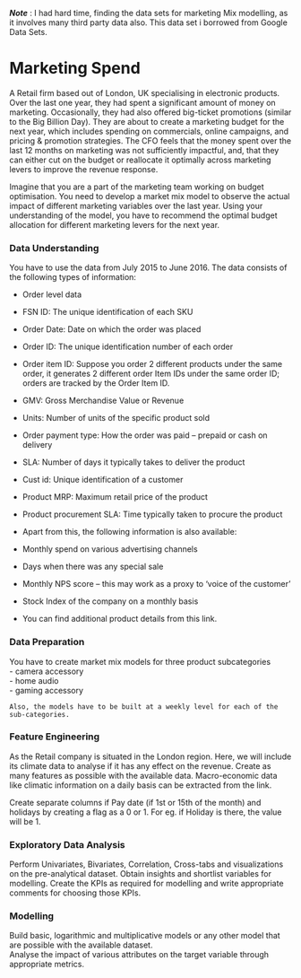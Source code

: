 ***Note*** : I had hard time, finding the data sets for marketing Mix modelling, as it involves many third party data also. This data set i borrowed from Google Data Sets.  

Marketing Spend
=====================================

A Retail firm based out of London, UK specialising in electronic products. Over the last one year, they had spent a significant amount of money on marketing. Occasionally, they had also offered big-ticket promotions (similar to the Big Billion Day). They are about to create a marketing budget for the next year, which includes spending on commercials, online campaigns, and pricing & promotion strategies. The CFO feels that the money spent over the last 12 months on marketing was not sufficiently impactful, and, that they can either cut on the budget or reallocate it optimally across marketing levers to improve the revenue response.   

Imagine that you are a part of the marketing team working on budget optimisation. You need to develop a market mix model to observe the actual impact of different marketing variables over the last year. Using your understanding of the model, you have to recommend the optimal budget allocation for different marketing levers for the next year.  
 

### Data Understanding  

You have to use the data from July 2015 to June 2016. The data consists of the following types of information:  

+ Order level data  

+ FSN ID: The unique identification of each SKU  

+ Order Date: Date on which the order was placed  

+ Order ID: The unique identification number of each order  

+ Order item ID: Suppose you order 2 different products under the same order, it generates 2 different order Item IDs under the same order ID; orders are tracked by the Order Item ID.  

+ GMV: Gross Merchandise Value or Revenue  

+ Units: Number of units of the specific product sold  

+ Order payment type: How the order was paid – prepaid or cash on delivery  

+ SLA: Number of days it typically takes to deliver the product  

+ Cust id: Unique identification of a customer  

+ Product MRP: Maximum retail price of the product  

+ Product procurement SLA: Time typically taken to procure the product  

+ Apart from this, the following information is also available:  

+ Monthly spend on various advertising channels  

+ Days when there was any special sale  

+ Monthly NPS score – this may work as a proxy to ‘voice of the customer’  

+ Stock Index of the company on a monthly basis  

+ You can find additional product details from this link.  

### Data Preparation  

You have to create market mix models for three product subcategories  
	- camera accessory  
	- home audio  
	- gaming accessory  
	
	Also, the models have to be built at a weekly level for each of the sub-categories.

### Feature Engineering  

As the Retail company is situated in the London region. Here, we will include its climate data to analyse if it has any effect on the revenue. Create as many features as possible with the available data. Macro-economic data like climatic information on a daily basis can be extracted from the link.  

Create separate columns if Pay date (if 1st or 15th of the month) and holidays by creating a flag as a 0 or 1. For eg. if Holiday is there, the value will be 1.  


### Exploratory Data Analysis  

Perform Univariates, Bivariates, Correlation, Cross-tabs and visualizations on the pre-analytical dataset. Obtain insights and shortlist variables for modelling. Create the KPIs as required for modelling and write appropriate comments for choosing those KPIs.

### Modelling  

Build basic, logarithmic and multiplicative models or any other model that are possible with the available dataset.   
Analyse the impact of various attributes on the target variable through appropriate metrics. 